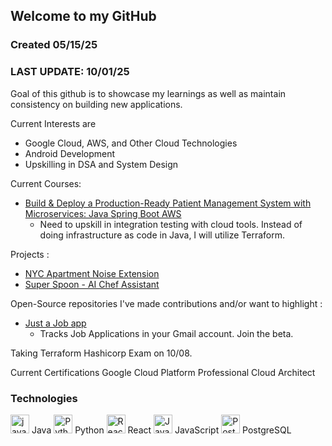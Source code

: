 ## Welcome to my GitHub

### Created 05/15/25
### LAST UPDATE: 10/01/25

Goal of this github is to showcase my learnings as well as maintain consistency on building new applications.

Current Interests are
- Google Cloud, AWS, and Other Cloud Technologies
- Android Development
- Upskilling in DSA and System Design

Current Courses:
- [Build & Deploy a Production-Ready Patient Management System with Microservices: Java Spring Boot AWS](https://www.youtube.com/watch?v=tseqdcFfTUY&t=36103s)
  - Need to upskill in integration testing with cloud tools. Instead of doing infrastructure as code in Java, I will utilize Terraform.

Projects :
- [NYC Apartment Noise Extension](https://github.com/okimin/apt-noise-extension)
- [Super Spoon - AI Chef Assistant](https://github.com/Code-Voyagers-ODSC/code-voyagers)

Open-Source repositories I've made contributions and/or want to highlight :
- [Just a Job app](https://github.com/just-a-job-app/jobseeker-analytics)
  - Tracks Job Applications in your Gmail account. Join the beta.

Taking Terraform Hashicorp Exam on 10/08.

Current Certifications
Google Cloud Platform Professional Cloud Architect

### Technologies
<img src="https://cdn.jsdelivr.net/gh/devicons/devicon/icons/java/java-original.svg" alt="java" width="30"/> Java
<img src="https://cdn.jsdelivr.net/gh/devicons/devicon/icons/python/python-original.svg" alt="Python" width="30"/> Python
<img src="https://cdn.jsdelivr.net/gh/devicons/devicon/icons/react/react-original.svg" alt="React" width="30"/> React
<img src="https://cdn.jsdelivr.net/gh/devicons/devicon/icons/javascript/javascript-original.svg" alt="JavaScript" width="30"/> JavaScript
<img src="https://cdn.jsdelivr.net/gh/devicons/devicon/icons/postgresql/postgresql-original.svg" alt="PostgreSQL" width="30"/> PostgreSQL
<!--
**okimin/okimin** is a ✨ _special_ ✨ repository because its `README.md` (this file) appears on your GitHub profile.

Here are some ideas to get you started:

- 🔭 I’m currently working on ...
- 🌱 I’m currently learning ...
- 👯 I’m looking to collaborate on ...
- 🤔 I’m looking for help with ...
- 💬 Ask me about ...
- 📫 How to reach me: ...
- 😄 Pronouns: ...
- ⚡ Fun fact: ...
-->

